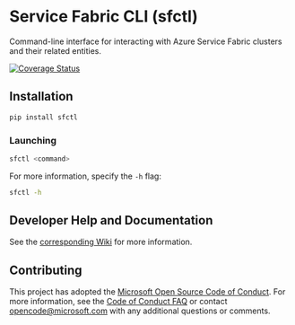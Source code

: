 # Service Fabric CLI (sfctl)

Command-line interface for interacting with Azure Service Fabric clusters and
their related entities.

[![Coverage Status](https://coveralls.io/repos/github/Microsoft/service-fabric-cli/badge.svg?branch=master)](https://coveralls.io/github/Microsoft/service-fabric-cli?branch=master)

## Installation

```bash
pip install sfctl
```

### Launching

```bash
sfctl <command>
```

For more information, specify the `-h` flag:

```bash
sfctl -h
```

## Developer Help and Documentation

See the
[corresponding Wiki](https://github.com/Azure/service-fabric-cli/wiki) for
more information.

## Contributing

This project has adopted the
[Microsoft Open Source Code of Conduct](https://opensource.microsoft.com/codeofconduct/).
For more information, see the
[Code of Conduct FAQ](https://opensource.microsoft.com/codeofconduct/faq/) or
contact [opencode@microsoft.com](mailto:opencode@microsoft.com) with any
additional questions or comments.
